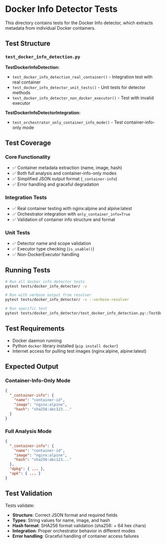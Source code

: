 # Docker Info Detector Tests

This directory contains tests for the Docker Info detector, which extracts metadata from individual Docker containers.

## Test Structure

### `test_docker_info_detection.py`

**TestDockerInfoDetection:**

- `test_docker_info_detection_real_container()` - Integration test with real container
- `test_docker_info_detector_unit_tests()` - Unit tests for detector methods
- `test_docker_info_detector_non_docker_executor()` - Test with invalid executor

**TestDockerInfoDetectorIntegration:**

- `test_orchestrator_only_container_info_mode()` - Test container-info-only mode

## Test Coverage

### Core Functionality

- ✅ Container metadata extraction (name, image, hash)
- ✅ Both full analysis and container-info-only modes
- ✅ Simplified JSON output format (`_container-info`)
- ✅ Error handling and graceful degradation

### Integration Tests

- ✅ Real container testing with nginx:alpine and alpine:latest
- ✅ Orchestrator integration with `only_container_info=True`
- ✅ Validation of container info structure and format

### Unit Tests

- ✅ Detector name and scope validation
- ✅ Executor type checking (`is_usable()`)
- ✅ Non-DockerExecutor handling

## Running Tests

```bash
# Run all docker info detector tests
pytest tests/docker_info_detector/ -v

# Run with verbose output from resolver
pytest tests/docker_info_detector/ -v --verbose-resolver

# Run specific test
pytest tests/docker_info_detector/test_docker_info_detection.py::TestDockerInfoDetection::test_docker_info_detection_real_container -v
```

## Test Requirements

- Docker daemon running
- Python `docker` library installed (`pip install docker`)
- Internet access for pulling test images (nginx:alpine, alpine:latest)

## Expected Output

### Container-Info-Only Mode

```json
{
  "_container-info": {
    "name": "container-id",
    "image": "nginx:alpine",
    "hash": "sha256:abc123..."
  }
}
```

### Full Analysis Mode

```json
{
  "_container-info": {
    "name": "container-id",
    "image": "nginx:alpine",
    "hash": "sha256:abc123..."
  },
  "dpkg": { ... },
  "apk": { ... }
}
```

## Test Validation

Tests validate:

- **Structure**: Correct JSON format and required fields
- **Types**: String values for name, image, and hash
- **Hash format**: SHA256 format validation (sha256: + 64 hex chars)
- **Integration**: Proper orchestrator behavior in different modes
- **Error handling**: Graceful handling of container access failures
